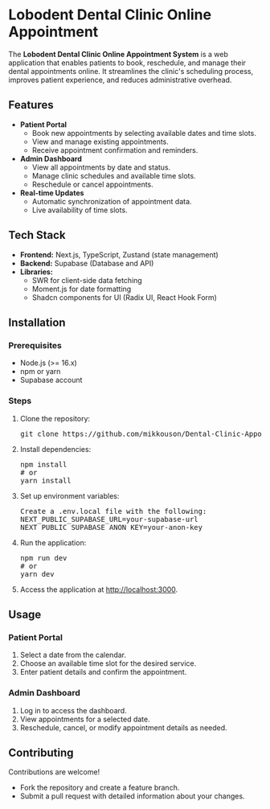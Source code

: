 <!DOCTYPE html>
<html lang="en">
<head>
  <meta charset="UTF-8">
  <meta name="viewport" content="width=device-width, initial-scale=1.0">

</head>
<body>
  <h1>Lobodent Dental Clinic Online Appointment</h1>
  <p>The <strong>Lobodent Dental Clinic Online Appointment System</strong> is a web application that enables patients to book, reschedule, and manage their dental appointments online. It streamlines the clinic's scheduling process, improves patient experience, and reduces administrative overhead.</p>

  <h2>Features</h2>
  <ul>
    <li><strong>Patient Portal</strong>
      <ul>
        <li>Book new appointments by selecting available dates and time slots.</li>
        <li>View and manage existing appointments.</li>
        <li>Receive appointment confirmation and reminders.</li>
      </ul>
    </li>
    <li><strong>Admin Dashboard</strong>
      <ul>
        <li>View all appointments by date and status.</li>
        <li>Manage clinic schedules and available time slots.</li>
        <li>Reschedule or cancel appointments.</li>
      </ul>
    </li>
    <li><strong>Real-time Updates</strong>
      <ul>
        <li>Automatic synchronization of appointment data.</li>
        <li>Live availability of time slots.</li>
      </ul>
    </li>
   
  </ul>

  <h2>Tech Stack</h2>
  <ul>
    <li><strong>Frontend:</strong> Next.js, TypeScript, Zustand (state management)</li>
    <li><strong>Backend:</strong> Supabase (Database and API)</li>
    <li><strong>Libraries:</strong>
      <ul>
        <li>SWR for client-side data fetching</li>
        <li>Moment.js for date formatting</li>
        <li>Shadcn components for UI (Radix UI, React Hook Form)</li>
      </ul>
    </li>
  </ul>

  <h2>Installation</h2>
  <h3>Prerequisites</h3>
  <ul>
    <li>Node.js (>= 16.x)</li>
    <li>npm or yarn</li>
    <li>Supabase account</li>
  </ul>

  <h3>Steps</h3>
  <ol>
    <li>Clone the repository:
      <pre>git clone https://github.com/mikkouson/Dental-Clinic-Appointment-Landing-Page.git</pre>
    </li>
    <li>Install dependencies:
      <pre>npm install
# or
yarn install</pre>
    </li>
    <li>Set up environment variables:
      <pre>Create a .env.local file with the following:
NEXT_PUBLIC_SUPABASE_URL=your-supabase-url
NEXT_PUBLIC_SUPABASE_ANON_KEY=your-anon-key</pre>
    </li>
    <li>Run the application:
      <pre>npm run dev
# or
yarn dev</pre>
    </li>
    <li>Access the application at <a href="http://localhost:3000" target="_blank">http://localhost:3000</a>.</li>
  </ol>

  <h2>Usage</h2>
  <h3>Patient Portal</h3>
  <ol>
    <li>Select a date from the calendar.</li>
    <li>Choose an available time slot for the desired service.</li>
    <li>Enter patient details and confirm the appointment.</li>
  </ol>

  <h3>Admin Dashboard</h3>
  <ol>
    <li>Log in to access the dashboard.</li>
    <li>View appointments for a selected date.</li>
    <li>Reschedule, cancel, or modify appointment details as needed.</li>
  </ol>

  <h2>Contributing</h2>
  <p>Contributions are welcome!</p>
  <ul>
    <li>Fork the repository and create a feature branch.</li>
    <li>Submit a pull request with detailed information about your changes.</li>
  </ul>


</body>
</html>

